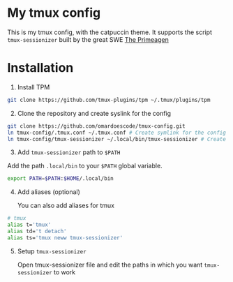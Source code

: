 # My tmux config

This is my tmux config, with the catpuccin theme. It supports the script `tmux-sessionizer` built by the great SWE [The Primeagen](https://github.com/theprimeagen)

# Installation

1. Install TPM

```bash
git clone https://github.com/tmux-plugins/tpm ~/.tmux/plugins/tpm
```

2. Clone the repository and create syslink for the config

```bash
git clone https://github.com/omardoescode/tmux-config.git
ln tmux-config/.tmux.conf ~/.tmux.conf # Create symlink for the config
ln tmux-config/tmux-sessionizer ~/.local/bin/tmux-sessionizer # Create symlink for the tmux sessionizer
```

3. Add `tmux-sessionizer` path to `$PATH`

Add the path `.local/bin` to your `$PATH` global variable.

```bash
export PATH=$PATH:$HOME/.local/bin
```

4. Add aliases (optional)

   You can also add aliases for tmux

```bash
# tmux
alias t='tmux'
alias td='t detach'
alias ts='tmux neww tmux-sessionizer'
```

5. Setup `tmux-sessionizer`

   Open tmux-sessionizer file and edit the paths in which you want `tmux-sessionizer` to work
